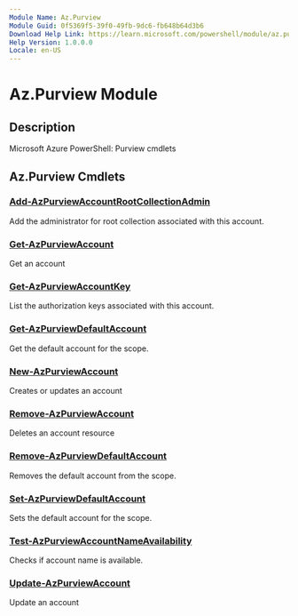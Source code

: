 ```yaml
---
Module Name: Az.Purview
Module Guid: 0f5369f5-39f0-49fb-9dc6-fb648b64d3b6
Download Help Link: https://learn.microsoft.com/powershell/module/az.purview
Help Version: 1.0.0.0
Locale: en-US
---
```


# Az.Purview Module
## Description
Microsoft Azure PowerShell: Purview cmdlets

## Az.Purview Cmdlets
### [Add-AzPurviewAccountRootCollectionAdmin](Add-AzPurviewAccountRootCollectionAdmin.md)
Add the administrator for root collection associated with this account.

### [Get-AzPurviewAccount](Get-AzPurviewAccount.md)
Get an account

### [Get-AzPurviewAccountKey](Get-AzPurviewAccountKey.md)
List the authorization keys associated with this account.

### [Get-AzPurviewDefaultAccount](Get-AzPurviewDefaultAccount.md)
Get the default account for the scope.

### [New-AzPurviewAccount](New-AzPurviewAccount.md)
Creates or updates an account

### [Remove-AzPurviewAccount](Remove-AzPurviewAccount.md)
Deletes an account resource

### [Remove-AzPurviewDefaultAccount](Remove-AzPurviewDefaultAccount.md)
Removes the default account from the scope.

### [Set-AzPurviewDefaultAccount](Set-AzPurviewDefaultAccount.md)
Sets the default account for the scope.

### [Test-AzPurviewAccountNameAvailability](Test-AzPurviewAccountNameAvailability.md)
Checks if account name is available.

### [Update-AzPurviewAccount](Update-AzPurviewAccount.md)
Update an account

